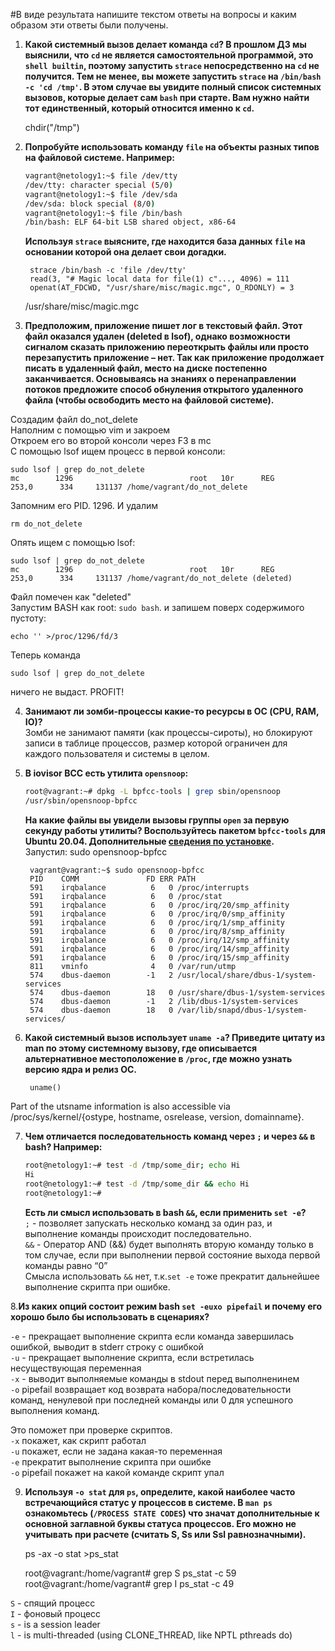 #В виде результата напишите текстом ответы на вопросы и каким образом эти ответы были получены. 

1. **Какой системный вызов делает команда `cd`? В прошлом ДЗ мы выяснили, что `cd` не является самостоятельной  программой, это `shell builtin`, поэтому запустить `strace` непосредственно на `cd` не получится. Тем не менее, вы можете запустить `strace` на `/bin/bash -c 'cd /tmp'`. В этом случае вы увидите полный список системных вызовов, которые делает сам `bash` при старте. Вам нужно найти тот единственный, который относится именно к `cd`.**   
  

    chdir("/tmp")  

2. **Попробуйте использовать команду `file` на объекты разных типов на файловой системе. Например:**
    ```bash
    vagrant@netology1:~$ file /dev/tty
    /dev/tty: character special (5/0)
    vagrant@netology1:~$ file /dev/sda
    /dev/sda: block special (8/0)
    vagrant@netology1:~$ file /bin/bash
    /bin/bash: ELF 64-bit LSB shared object, x86-64
    ```
    **Используя `strace` выясните, где находится база данных `file` на основании которой она делает свои догадки.**  
     

 
        strace /bin/bash -c 'file /dev/tty'  
        read(3, "# Magic local data for file(1) c"..., 4096) = 111  
        openat(AT_FDCWD, "/usr/share/misc/magic.mgc", O_RDONLY) = 3  

   /usr/share/misc/magic.mgc


3. **Предположим, приложение пишет лог в текстовый файл. Этот файл оказался удален (deleted в lsof), однако возможности сигналом сказать приложению переоткрыть файлы или просто перезапустить приложение – нет. Так как приложение продолжает писать в удаленный файл, место на диске постепенно заканчивается. Основываясь на знаниях о перенаправлении потоков предложите способ обнуления открытого удаленного файла (чтобы освободить место на файловой системе).**  
  
Создадим файл do_not_delete  
Наполним с помощью vim и закроем  
Откроем его во второй консоли через F3 в mc  
С помощью lsof ищем процесс в первой консоли:  
  
    sudo lsof | grep do_not_delete  
    mc        1296                          root   10r      REG              253,0      334     131137 /home/vagrant/do_not_delete  
Запомним его PID. 1296. И удалим  
  
    rm do_not_delete  
Опять ищем с помощью lsof:  
  
    sudo lsof | grep do_not_delete  
    mc        1296                          root   10r      REG              253,0      334     131137 /home/vagrant/do_not_delete (deleted)  
Файл помечен как "deleted"  
Запустим BASH как root: `sudo bash`. и запишем поверх содержимого пустоту:  
  
    echo '' >/proc/1296/fd/3

Теперь команда  

	sudo lsof | grep do_not_delete
ничего не выдаст. PROFIT!

4. **Занимают ли зомби-процессы какие-то ресурсы в ОС (CPU, RAM, IO)?**    
Зомби не занимают памяти (как процессы-сироты), но блокируют записи в таблице процессов, размер которой ограничен для каждого пользователя и системы в целом.  

5. **В iovisor BCC есть утилита `opensnoop`:**
    ```bash
    root@vagrant:~# dpkg -L bpfcc-tools | grep sbin/opensnoop
    /usr/sbin/opensnoop-bpfcc
    ```
    **На какие файлы вы увидели вызовы группы `open` за первую секунду работы утилиты? Воспользуйтесь пакетом `bpfcc-tools` для Ubuntu 20.04. Дополнительные [сведения по установке](https://github.com/iovisor/bcc/blob/master/INSTALL.md).**  
Запустил: sudo opensnoop-bpfcc  
  

        vagrant@vagrant:~$ sudo opensnoop-bpfcc
        PID    COMM               FD ERR PATH
        591    irqbalance          6   0 /proc/interrupts
        591    irqbalance          6   0 /proc/stat
        591    irqbalance          6   0 /proc/irq/20/smp_affinity
        591    irqbalance          6   0 /proc/irq/0/smp_affinity
        591    irqbalance          6   0 /proc/irq/1/smp_affinity
        591    irqbalance          6   0 /proc/irq/8/smp_affinity
        591    irqbalance          6   0 /proc/irq/12/smp_affinity
        591    irqbalance          6   0 /proc/irq/14/smp_affinity
        591    irqbalance          6   0 /proc/irq/15/smp_affinity
        811    vminfo              4   0 /var/run/utmp
        574    dbus-daemon        -1   2 /usr/local/share/dbus-1/system-services
        574    dbus-daemon        18   0 /usr/share/dbus-1/system-services
        574    dbus-daemon        -1   2 /lib/dbus-1/system-services
        574    dbus-daemon        18   0 /var/lib/snapd/dbus-1/system-services/  

     

6. **Какой системный вызов использует `uname -a`? Приведите цитату из man по этому системному вызову, где описывается альтернативное местоположение в `/proc`, где можно узнать версию ядра и релиз ОС.**  
  
  
        uname()  

Part of the utsname information is also accessible via /proc/sys/kernel/{ostype, hostname, osrelease, version,
       domainname}.
  


7. **Чем отличается последовательность команд через `;` и через `&&` в bash? Например:**
    ```bash
    root@netology1:~# test -d /tmp/some_dir; echo Hi
    Hi
    root@netology1:~# test -d /tmp/some_dir && echo Hi
    root@netology1:~#
    ```
    **Есть ли смысл использовать в bash `&&`, если применить `set -e`?**  
`;`  - позволяет запускать несколько команд за один раз, и выполнение команды происходит последовательно.  
`&&` -  Оператор AND (&&) будет выполнять вторую команду только в том случае, если при выполнении первой состояние выхода первой команды равно “0”  
Смысла использовать `&&` нет, т.к.`set -e` тоже прекратит дальнейшее выполнение скрипта при ошибке.  
  

8.**Из каких опций состоит режим bash `set -euxo pipefail` и почему его хорошо было бы использовать в сценариях?** 
  
`-e` - прекращает выполнение скрипта если команда завершилась ошибкой, выводит в stderr строку с ошибкой  
`-u` - прекращает выполнение скрипта, если встретилась несуществующая переменная  
`-x` - выводит выполняемые команды в stdout перед выполненинем  
`-o` pipefail возвращает код возврата набора/последовательности команд, ненулевой при последней команды или 0 для успешного выполнения команд.  
  
Это поможет при проверке скриптов.  
`-x` покажет, как скрипт работал  
`-u` покажет, если не задана какая-то переменная  
`-e` прекратит выполнение скрипта при ошибке  
`-o` pipefail покажет на какой команде скрипт упал  


  
9. **Используя `-o stat` для `ps`, определите, какой наиболее часто встречающийся статус у процессов в системе. В `man ps` ознакомьтесь (`/PROCESS STATE CODES`) что значат дополнительные к основной заглавной буквы статуса процессов. Его можно не учитывать при расчете (считать S, Ss или Ssl равнозначными).**  
  

	ps -ax -o stat >ps_stat

	root@vagrant:/home/vagrant# grep S ps_stat -c
	59
	root@vagrant:/home/vagrant# grep I ps_stat -c
	49

`S` - спящий процесс  
`I` - фоновый процесс  
`s` - is a session leader  
`l` - is multi-threaded (using CLONE_THREAD, like NPTL pthreads do)  

 